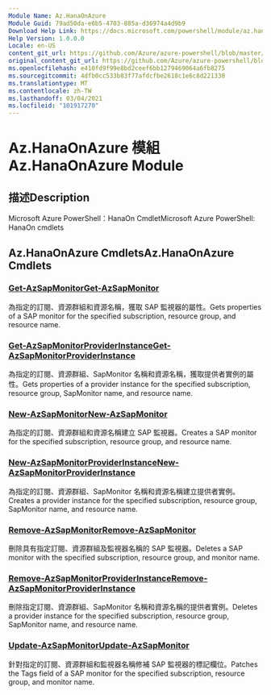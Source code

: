 ```yaml
---
Module Name: Az.HanaOnAzure
Module Guid: 79ad50da-e6b5-4703-885a-d36974a4d9b9
Download Help Link: https://docs.microsoft.com/powershell/module/az.hanaonazure
Help Version: 1.0.0.0
Locale: en-US
content_git_url: https://github.com/Azure/azure-powershell/blob/master/src/HanaOnAzure/help/Az.HanaOnAzure.md
original_content_git_url: https://github.com/Azure/azure-powershell/blob/master/src/HanaOnAzure/help/Az.HanaOnAzure.md
ms.openlocfilehash: e410fd9f99e8bd2ceef6bb1279469064a6fb8275
ms.sourcegitcommit: 4dfb0cc533b83f77afdcfbe2618c1e6c8d221330
ms.translationtype: MT
ms.contentlocale: zh-TW
ms.lasthandoff: 03/04/2021
ms.locfileid: "101917270"
---
```

# <span data-ttu-id="8bec7-101">Az.HanaOnAzure 模組</span><span class="sxs-lookup"><span data-stu-id="8bec7-101">Az.HanaOnAzure Module</span></span>
## <span data-ttu-id="8bec7-102">描述</span><span class="sxs-lookup"><span data-stu-id="8bec7-102">Description</span></span>
<span data-ttu-id="8bec7-103">Microsoft Azure PowerShell：HanaOn Cmdlet</span><span class="sxs-lookup"><span data-stu-id="8bec7-103">Microsoft Azure PowerShell: HanaOn cmdlets</span></span>

## <span data-ttu-id="8bec7-104">Az.HanaOnAzure Cmdlets</span><span class="sxs-lookup"><span data-stu-id="8bec7-104">Az.HanaOnAzure Cmdlets</span></span>
### [<span data-ttu-id="8bec7-105">Get-AzSapMonitor</span><span class="sxs-lookup"><span data-stu-id="8bec7-105">Get-AzSapMonitor</span></span>](Get-AzSapMonitor.md)
<span data-ttu-id="8bec7-106">為指定的訂閱、資源群組和資源名稱，獲取 SAP 監視器的屬性。</span><span class="sxs-lookup"><span data-stu-id="8bec7-106">Gets properties of a SAP monitor for the specified subscription, resource group, and resource name.</span></span>

### [<span data-ttu-id="8bec7-107">Get-AzSapMonitorProviderInstance</span><span class="sxs-lookup"><span data-stu-id="8bec7-107">Get-AzSapMonitorProviderInstance</span></span>](Get-AzSapMonitorProviderInstance.md)
<span data-ttu-id="8bec7-108">為指定的訂閱、資源群組、SapMonitor 名稱和資源名稱，獲取提供者實例的屬性。</span><span class="sxs-lookup"><span data-stu-id="8bec7-108">Gets properties of a provider instance for the specified subscription, resource group, SapMonitor name, and resource name.</span></span>

### [<span data-ttu-id="8bec7-109">New-AzSapMonitor</span><span class="sxs-lookup"><span data-stu-id="8bec7-109">New-AzSapMonitor</span></span>](New-AzSapMonitor.md)
<span data-ttu-id="8bec7-110">為指定的訂閱、資源群組和資源名稱建立 SAP 監視器。</span><span class="sxs-lookup"><span data-stu-id="8bec7-110">Creates a SAP monitor for the specified subscription, resource group, and resource name.</span></span>

### [<span data-ttu-id="8bec7-111">New-AzSapMonitorProviderInstance</span><span class="sxs-lookup"><span data-stu-id="8bec7-111">New-AzSapMonitorProviderInstance</span></span>](New-AzSapMonitorProviderInstance.md)
<span data-ttu-id="8bec7-112">為指定的訂閱、資源群組、SapMonitor 名稱和資源名稱建立提供者實例。</span><span class="sxs-lookup"><span data-stu-id="8bec7-112">Creates a provider instance for the specified subscription, resource group, SapMonitor name, and resource name.</span></span>

### [<span data-ttu-id="8bec7-113">Remove-AzSapMonitor</span><span class="sxs-lookup"><span data-stu-id="8bec7-113">Remove-AzSapMonitor</span></span>](Remove-AzSapMonitor.md)
<span data-ttu-id="8bec7-114">刪除具有指定訂閱、資源群組及監視器名稱的 SAP 監視器。</span><span class="sxs-lookup"><span data-stu-id="8bec7-114">Deletes a SAP monitor with the specified subscription, resource group, and monitor name.</span></span>

### [<span data-ttu-id="8bec7-115">Remove-AzSapMonitorProviderInstance</span><span class="sxs-lookup"><span data-stu-id="8bec7-115">Remove-AzSapMonitorProviderInstance</span></span>](Remove-AzSapMonitorProviderInstance.md)
<span data-ttu-id="8bec7-116">刪除指定訂閱、資源群組、SapMonitor 名稱和資源名稱的提供者實例。</span><span class="sxs-lookup"><span data-stu-id="8bec7-116">Deletes a provider instance for the specified subscription, resource group, SapMonitor name, and resource name.</span></span>

### [<span data-ttu-id="8bec7-117">Update-AzSapMonitor</span><span class="sxs-lookup"><span data-stu-id="8bec7-117">Update-AzSapMonitor</span></span>](Update-AzSapMonitor.md)
<span data-ttu-id="8bec7-118">針對指定的訂閱、資源群組和監視器名稱修補 SAP 監視器的標記欄位。</span><span class="sxs-lookup"><span data-stu-id="8bec7-118">Patches the Tags field of a SAP monitor for the specified subscription, resource group, and monitor name.</span></span>

